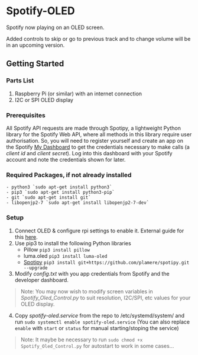 # Spotify-OLED
Spotify now playing on an OLED screen. 

Added controls to skip or go to previous track and to change volume will be in an upcoming version.

## Getting Started

### Parts List
1. Raspberry Pi (or similar) with an internet connection
2. I2C or SPI OLED display

### Prerequisites  
All Spotify API requests are made through Spotipy, a lightweight Python library for the Spotify Web API, where all methods in this library require user authorisation. 
So, you will need to register yourself and create an app on the Spotify [My Dashboard](https://developer.spotify.com/dashboard/applications) to get the credentials necessary to make calls (a *client id* and *client secret*).
Log into this dashboard with your Spotify account and note the credentials shown for later.

### Required Packages, if not already installed 
	- python3 `sudo apt-get install python3`
	- pip3 `sudo apt-get install python3-pip`
    - git `sudo apt-get install git`
	- libopenjp2-7 `sudo apt-get install libopenjp2-7-dev`
	
### Setup
1. Connect OLED & configure rpi settings to enable it. External guide for this [here](http://codelectron.com/setup-oled-display-raspberry-pi-python/).
2. Use pip3 to install the following Python libraries
	- Pillow `pip3 install pillow`
	- luma.oled `pip3 install luma-oled`
	- [Spotipy](https://spotipy.readthedocs.io/en/2.12.0/) `pip3 install git+https://github.com/plamere/spotipy.git --upgrade`
3. Modify *config.txt* with you app credentials from Spotify and the developer dashboard.
> Note: You may now wish to modify screen variables in *Spotify_Oled_Control.py* to suit resolution, I2C/SPI, etc values for your OLED display.
4. Copy *spotify-oled.service* from the repo to /etc/systemd/system/ and run `sudo systemctl enable spotify-oled.service` (You can also replace `enable` with `start` or `status` for manual starting/stoping the service)
> Note: It maybe be necessary to run `sudo chmod +x Spotify_Oled_Control.py` for autostart to work in some cases...
